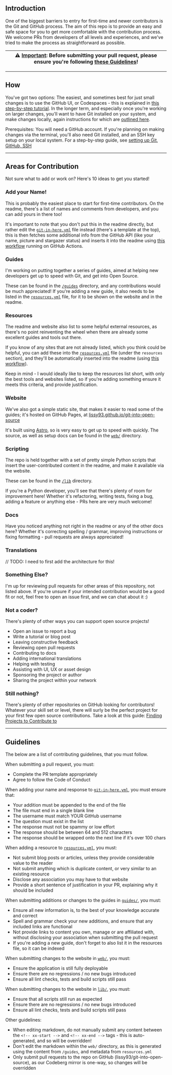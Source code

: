 
## Introduction

One of the biggest barriers to entry for first-time and newer contributors is the Git and GitHub process. The aim of this repo is to provide an easy and safe space for you to get more comfortable with the contribution process. We welcome PRs from developers of all levels and experiences, and we've tried to make the process as straightforward as possible.

| ⚠️ <ins>Important</ins>: Before submitting your pull request, please ensure you're following [these Guidelines](#guidelines)! |
|--|

---

## How 

You've got two options: The easiest, and sometimes best for just small changes is to use the GitHub UI, or Codespaces - this is explained in [this step-by-step tutorial](https://github.com/Lissy93/git-into-open-source/blob/main/guides/submit-your-first-pr-ui.md).
In the longer term, and especially once you're working on larger changes, you'll want to have Git installed on your system, and make changes locally, again instructions for which are [outlined here](https://github.com/Lissy93/git-into-open-source/blob/main/guides/submit-your-first-pr-cli.md).

Prerequisites: You will need a GitHub account. If you're planning on making changes via the terminal, you'll also need Git installed, and an SSH key setup on your local system.
For a step-by-step guide, see [setting up Git, GitHub, SSH](https://github.com/Lissy93/git-into-open-source/blob/main/guides/local-git-setup.md)

---

## Areas for Contribution

Not sure what to add or work on? Here's 10 ideas to get you started!

### Add your Name!

This is probably the easiest place to start for first-time contributors. On the readme, there's a list of names and comments from developers, and you can add yours in there too! 

It's important to note that you don't put this in the readme directly, but rather edit the [`git-in-here.yml`](https://github.com/Lissy93/git-into-open-source/blob/main/git-in-here.yml) file instead (there's a template at the top), this is then fetches some additional info from the GitHub API (like your name, picture and stargazer status) and inserts it into the readme using [this workflow](https://github.com/Lissy93/git-into-open-source/blob/main/.github/workflows/insert-comments.yml) running on GitHub Actions.

### Guides

I'm working on putting together a series of guides, aimed at helping new developers get up to speed with Git, and get into Open Source.

These can be found in the [`/guides`](https://github.com/Lissy93/git-into-open-source/tree/main/guides) directory, and any contributions would be much appreciated! If you're adding a new guide, it also needs to be listed in the [`resources.yml`](https://github.com/Lissy93/git-into-open-source/blob/main/resources.yml) file, for it to be shown on the website and in the readme.

### Resources

The readme and website also list to some helpful external resources, as there's no point reinventing the wheel when there are already some excellent guides and tools out there.

If you know of any sites that are not already listed, which you think could be helpful, you can add these into the [`resources.yml`](https://github.com/Lissy93/git-into-open-source/blob/main/resources.yml) file (under the `resources` section), and they'll be automatically inserted into the readme (using [this workflow](https://github.com/Lissy93/git-into-open-source/blob/main/.github/workflows/insert-resources.yml)).

Keep in mind - I would ideally like to keep the resources list short, with only the best tools and websites listed, so if you're adding something ensure it meets this criteria, and provide justification.

### Website

We've also got a simple static site, that makes it easier to read some of the guides; it's hosted on GitHub Pages, at [lissy93.github.io/git-into-open-source](https://lissy93.github.io/git-into-open-source/)

It's built using [Astro](https://astro.build/), so is very easy to get up to speed with quickly. The source, as well as setup docs can be found in the [`web/`](https://github.com/Lissy93/git-into-open-source/tree/main/web) directory.

### Scripting

The repo is held together with a set of pretty simple Python scripts that insert the user-contributed content in the readme, and make it available via the website.

These can be found in the [`/lib`](https://github.com/Lissy93/git-into-open-source/tree/main/lib) directory.

If you're a Python developer, you'll see that there's plenty of room for improvement here! Whether it's refactoring, writing tests, fixing a bug, adding a feature or anything else - PRs here are very much welcome!

### Docs

Have you noticed anything not right in the readme or any of the other docs here? Whether it's correcting spelling / grammar, improving instructions or fixing formatting - pull requests are always appreciated!

### Translations

// TODO: I need to first add the architecture for this!

### Something Else?

I'm up for reviewing pull requests for other areas of this repository, not listed above. If you're unsure if your intended contribution would be a good fit or not, feel free to open an issue first, and we can chat about it :)

### Not a coder?

There's plenty of other ways you can support open source projects! 

- Open an issue to report a bug
- Write a tutorial or blog post
- Leaving constructive feedback
- Reviewing open pull requests
- Contributing to docs
- Adding international translations
- Helping with testing
- Assisting with UI, UX or asset design
- Sponsoring the project or author
- Sharing the project within your network

### Still nothing?

There's plenty of other repositories on GitHub looking for contributors! Whatever your skill set or level, there will surly be the perfect project for your first few open source contributions. Take a look at this guide: [Finding Projects to Contribute to](https://github.com/Lissy93/git-into-open-source/blob/main/guides/finding-projects-to-contribute-to.md)

---

## Guidelines

The below are a list of contributing guidelines, that you must follow.

When submitting a pull request, you must:
- Complete the PR template appropriately
- Agree to follow the Code of Conduct

When adding your name and response to [`git-in-here.yml`](https://github.com/Lissy93/git-into-open-source/blob/main/git-in-here.yml),
you must ensure that:
- Your addition must be appended to the end of the file
- The file must end in a single blank line
- The username must match YOUR GitHub username
- The question must exist in the list
- The response must not be spammy or low effort
- The response should be between 64 and 512 characters
- The response should be wrapped onto the next line if it's over 100 chars

When adding a resource to [`resources.yml`](https://github.com/Lissy93/git-into-open-source/blob/main/resources.yml),
you must:
- Not submit blog posts or articles, unless they provide considerable value to the reader
- Not submit anything which is duplicate content, or very similar to an existing resource
- Disclose any association you may have to that website
- Provide a short sentence of justification in your PR, explaining why it should be included

When submitting additions or changes to the guides in [`guides/`](https://github.com/Lissy93/git-into-open-source/tree/main/guides),
you must:
- Ensure all new information is, to the best of your knowledge accurate and correct
- Spell and grammar check your new additions, and ensure that any included links are functional
- Not provide links to content you own, manage or are affiliated with, without disclosing your association when submitting the pull request
- If you're adding a new guide, don't forget to also list it in the resources file, so it can be indexed

When submitting changes to the website in [`web/`](https://github.com/Lissy93/git-into-open-source/tree/main/web),
you must:
- Ensure the application is still fully deployable
- Ensure there are no regressions / no new bugs introduced
- Ensure all lint checks, tests and build scripts still pass

When submitting changes to the website in [`lib/`](https://github.com/Lissy93/git-into-open-source/tree/main/lib),
you must:
- Ensure that all scripts still run as expected
- Ensure there are no regressions / no new bugs introduced
- Ensure all lint checks, tests and build scripts still pass

Other guidelines:
- When editing markdown, do not manually submit any content between the `<!-- xx-start -->` and `<!-- xx-end -->` tags - this is auto-generated, and so will be overridden!
- Don't edit the markdown within the `web/` directory, as this is generated using the content from `/guides`, and metadata from `resources.yml`
- Only submit pull requests to the repo on GitHub (lissy93/git-into-open-source), as our Codeberg mirror is one-way, so changes will be overridden
